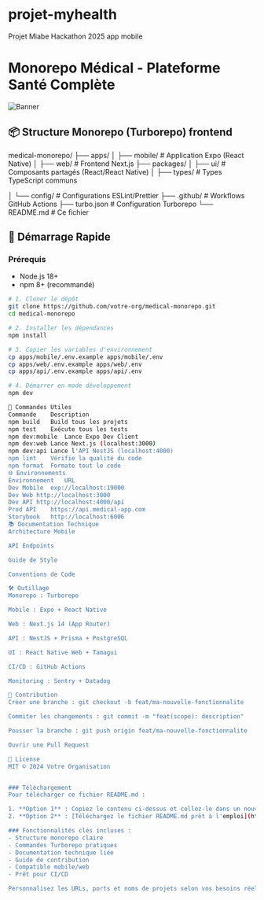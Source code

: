 # projet-myhealth
Projet Miabe Hackathon 2025 app mobile

# Monorepo Médical - Plateforme Santé Complète

![Banner](https://via.placeholder.com/1200x400?text=Medical+Platform+-+Mobile+%2B+Web+%2B+API)

## 📦 Structure Monorepo (Turborepo) frontend
medical-monorepo/
├── apps/
│ ├── mobile/ # Application Expo (React Native)
│ ├── web/ # Frontend Next.js
├── packages/
│ ├── ui/ # Composants partagés (React/React Native)
│ ├── types/ # Types TypeScript communs

│ └── config/ # Configurations ESLint/Prettier
├── .github/ # Workflows GitHub Actions
├── turbo.json # Configuration Turborepo
└── README.md # Ce fichier


## 🚀 Démarrage Rapide

### Prérequis
- Node.js 18+
- npm 8+ (recommandé)

```bash
# 1. Cloner le dépôt
git clone https://github.com/votre-org/medical-monorepo.git
cd medical-monorepo

# 2. Installer les dépendances
npm install

# 3. Copier les variables d'environnement
cp apps/mobile/.env.example apps/mobile/.env
cp apps/web/.env.example apps/web/.env
cp apps/api/.env.example apps/api/.env

# 4. Démarrer en mode développement
npm dev

🔧 Commandes Utiles
Commande	Description
npm build	Build tous les projets
npm test	Exécute tous les tests
npm dev:mobile	Lance Expo Dev Client
npm dev:web	Lance Next.js (localhost:3000)
npm dev:api	Lance l'API NestJS (localhost:4000)
npm lint	Vérifie la qualité du code
npm format	Formate tout le code
🌐 Environnements
Environnement	URL
Dev Mobile	exp://localhost:19000
Dev Web	http://localhost:3000
Dev API	http://localhost:4000/api
Prod API	https://api.medical-app.com
Storybook	http://localhost:6006
📚 Documentation Technique
Architecture Mobile

API Endpoints

Guide de Style

Conventions de Code

🛠 Outillage
Monorepo : Turborepo

Mobile : Expo + React Native

Web : Next.js 14 (App Router)

API : NestJS + Prisma + PostgreSQL

UI : React Native Web + Tamagui

CI/CD : GitHub Actions

Monitoring : Sentry + Datadog

🤝 Contribution
Créer une branche : git checkout -b feat/ma-nouvelle-fonctionnalite

Commiter les changements : git commit -m "feat(scope): description"

Pousser la branche : git push origin feat/ma-nouvelle-fonctionnalite

Ouvrir une Pull Request

📄 License
MIT © 2024 Votre Organisation


### Téléchargement
Pour télécharger ce fichier README.md :

1. **Option 1** : Copiez le contenu ci-dessus et collez-le dans un nouveau fichier `README.md`
2. **Option 2** : [Téléchargez le fichier README.md prêt à l'emploi](https://gist.githubusercontent.com/your-username/your-gist-id/raw/README.md) (remplacez l'URL par votre propre gist)

### Fonctionnalités clés incluses :
- Structure monorepo claire
- Commandes Turborepo pratiques
- Documentation technique liée
- Guide de contribution
- Compatible mobile/web
- Prêt pour CI/CD

Personnalisez les URLs, ports et noms de projets selon vos besoins réels.
